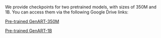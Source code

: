 We provide checkpoints for two pretrained models, with sizes of 350M and 1B. You can access them via the following Google Drive links:

[Pre-trained GenART-350M](https://drive.google.com/file/d/13g0iPhA_0TRsKiR0DX2l_U-wI3n8uE4H/view?usp=drive_link)

[Pre-trained GenART-1B](https://drive.google.com/file/d/13g0iPhA_0TRsKiR0DX2l_U-wI3n8uE4H/view?usp=drive_link)

